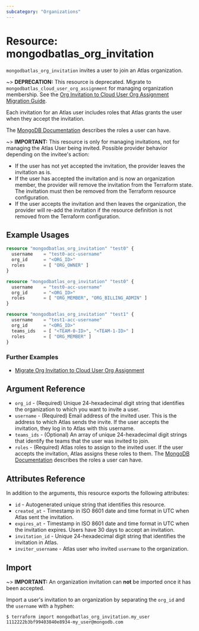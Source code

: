 ```yaml
---
subcategory: "Organizations"
---
```


# Resource: mongodbatlas_org_invitation

`mongodbatlas_org_invitation` invites a user to join an Atlas organization.

~> **DEPRECATION:** This resource is deprecated. Migrate to `mongodbatlas_cloud_user_org_assignment` for managing organization membership. See the [Org Invitation to Cloud User Org Assignment Migration Guide](../guides/org-invitation-to-cloud-user-org-assignment-migration-guide).

Each invitation for an Atlas user includes roles that Atlas grants the user when they accept the invitation.

The [MongoDB Documentation](https://www.mongodb.com/docs/atlas/reference/user-roles/#organization-roles) describes the roles a user can have.

~> **IMPORTANT:** This resource is only for managing invitations, not for managing the Atlas User being invited. Possible provider behavior depending on the invitee's action:
* If the user has not yet accepted the invitation, the provider leaves the invitation as is.
* If the user has accepted the invitation and is now an organization member, the provider will remove the invitation from the Terraform state.  The invitation must then be removed from the Terraform resource configuration.
* If the user accepts the invitation and then leaves the organization, the provider will re-add the invitation if the resource definition is not removed from the Terraform configuration.

## Example Usages

```terraform
resource "mongodbatlas_org_invitation" "test0" {
  username    = "test0-acc-username"
  org_id      = "<ORG_ID>"
  roles       = [ "ORG_OWNER" ]
}
```

```terraform
resource "mongodbatlas_org_invitation" "test0" {
  username    = "test0-acc-username"
  org_id      = "<ORG_ID>"
  roles       = [ "ORG_MEMBER", "ORG_BILLING_ADMIN" ]
}
```

```terraform
resource "mongodbatlas_org_invitation" "test1" {
  username    = "test1-acc-username"
  org_id      = "<ORG_ID>"
  teams_ids   = [ "<TEAM-0-ID>", "<TEAM-1-ID>" ]
  roles       = [ "ORG_MEMBER" ]
}
```

### Further Examples
- [Migrate Org Invitation to Cloud User Org Assignment](https://github.com/mongodb/terraform-provider-mongodbatlas/tree/master/examples/migrate_org_invitation_to_cloud_user_org_assignment)

## Argument Reference

* `org_id` - (Required) Unique 24-hexadecimal digit string that identifies the organization to which you want to invite a user.
* `username` - (Required) Email address of the invited user. This is the address to which Atlas sends the invite. If the user accepts the invitation, they log in to Atlas with this username.
* `teams_ids` - (Optional) An array of unique 24-hexadecimal digit strings that identify the teams that the user was invited to join.
* `roles` - (Required) Atlas roles to assign to the invited user. If the user accepts the invitation, Atlas assigns these roles to them. The [MongoDB Documentation](https://www.mongodb.com/docs/atlas/reference/user-roles/#organization-roles) describes the roles a user can have.

## Attributes Reference

In addition to the arguments, this resource exports the following attributes:

* `id` - Autogenerated unique string that identifies this resource.
* `created_at` - Timestamp in ISO 8601 date and time format in UTC when Atlas sent the invitation.
* `expires_at` - Timestamp in ISO 8601 date and time format in UTC when the invitation expires. Users have 30 days to accept an invitation.
* `invitation_id` - Unique 24-hexadecimal digit string that identifies the invitation in Atlas.
* `inviter_username` - Atlas user who invited `username` to the organization.

## Import

~> **IMPORTANT:**
An organization invitation can **not** be imported once it has been accepted.

Import a user's invitation to an organization by separating the `org_id` and the `username` with a hyphen:


```
$ terraform import mongodbatlas_org_invitation.my_user 1112222b3bf99403840e8934-my_user@mongodb.com
```
